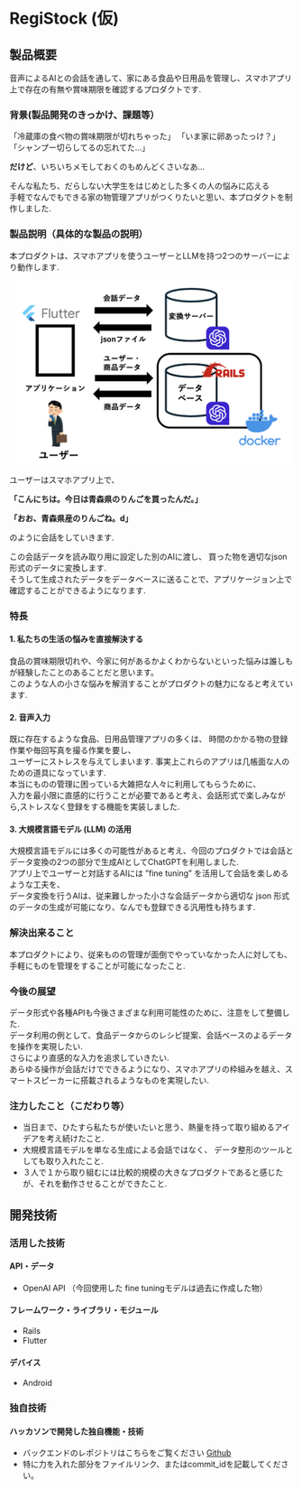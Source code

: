 # RegiStock (仮)

## 製品概要
音声によるAIとの会話を通して、家にある食品や日用品を管理し、スマホアプリ上で存在の有無や賞味期限を確認するプロダクトです.

### 背景(製品開発のきっかけ、課題等）
「冷蔵庫の食べ物の賞味期限が切れちゃった」
「いま家に卵あったっけ？」
「シャンプー切らしてるの忘れてた…」

**だけど**、いちいちメモしておくのもめんどくさいなあ…

そんな私たち、だらしない大学生をはじめとした多くの人の悩みに応える  
手軽でなんでもできる家の物管理アプリがつくりたいと思い、本プロダクトを制作しました.

### 製品説明（具体的な製品の説明）
本プロダクトは、スマホアプリを使うユーザーとLLMを持つ2つのサーバーにより動作します.

![](images/general_view.png)

ユーザーはスマホアプリ上で、

**「こんにちは。今日は青森県のりんごを買ったんだ。」**  

**「おお、青森県産のりんごね。d」**  

のように会話をしていきます.　　

この会話データを読み取り用に設定した別のAIに渡し、 買った物を適切なjson形式のデータに変換します.  
そうして生成されたデータをデータベースに送ることで、アプリケージョン上で確認することができるようになります.

### 特長
#### 1. 私たちの生活の悩みを直接解決する
食品の賞味期限切れや、今家に何があるかよくわからないといった悩みは誰しもが経験したことのあることだと思います。  
このような人の小さな悩みを解消することがプロダクトの魅力になると考えています.

#### 2. 音声入力
既に存在するような食品、日用品管理アプリの多くは、 時間のかかる物の登録作業や毎回写真を撮る作業を要し、  
ユーザーにストレスを与えてしまいます. 事実上これらのアプリは几帳面な人のための道具になっています.  
本当にものの管理に困っている大雑把な人々に利用してもらうために、   
入力を最小限に直感的に行うことが必要であると考え、会話形式で楽しみながら,ストレスなく登録をする機能を実装しました.  

#### 3. 大規模言語モデル (LLM) の活用
大規模言語モデルには多くの可能性があると考え、今回のプロダクトでは会話とデータ変換の2つの部分で生成AIとしてChatGPTを利用しました.    
アプリ上でユーザーと対話するAIには ”fine tuning” を活用して会話を楽しめるような工夫を、  
データ変換を行うAIは、従来難しかった小さな会話データから適切な json 形式のデータの生成が可能になり、なんでも登録できる汎用性も持ちます.  

### 解決出来ること
本プロダクトにより、従来ものの管理が面倒でやっていなかった人に対しても、手軽にものを管理をすることが可能になったこと.  

### 今後の展望
データ形式や各種APIも今後さまざまな利用可能性のために、注意をして整備した.  
データ利用の例として、食品データからのレシピ提案、会話ベースのよるデータを操作を実現したい.  
さらにより直感的な入力を追求していきたい.   
あらゆる操作が会話だけでできるようになり、スマホアプリの枠組みを越え、スマートスピーカーに搭載されるようなものを実現したい.   

### 注力したこと（こだわり等）
* 当日まで、ひたすら私たちが使いたいと思う、熱量を持って取り組めるアイデアを考え続けたこと.  
* 大規模言語モデルを単なる生成による会話ではなく、 データ整形のツールとしても取り入れたこと.  
* ３人で１から取り組むには比較的規模の大きなプロダクトであると感じたが、それを動作させることができたこと.  

## 開発技術
### 活用した技術
#### API・データ
* OpenAI API （今回使用した fine tuningモデルは過去に作成した物）
  
#### フレームワーク・ライブラリ・モジュール
* Rails
* Flutter
 
#### デバイス
* Android
  
### 独自技術
#### ハッカソンで開発した独自機能・技術
* バックエンドのレポジトリはこちらをご覧ください
  [Github](https://github.com/jphacks/SD_2405_2)
* 特に力を入れた部分をファイルリンク、またはcommit_idを記載してください。
